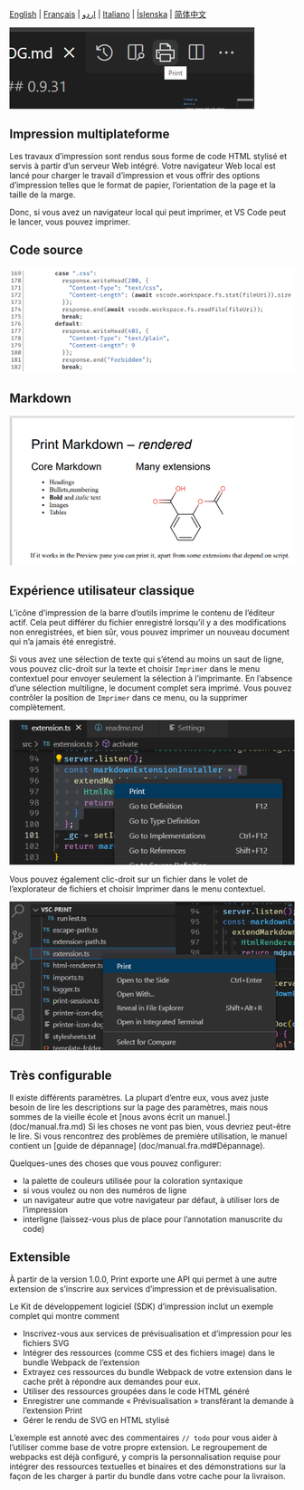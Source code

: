 [English](README.md) | [Français](README.fra.md) | [اردو](README.urd.md) | [Italiano](README.ita.md) | [Íslenska](README.isl.md) | [简体中文](README.zho.md)

![source](assets/print-icon.png) 

## Impression multiplateforme

Les travaux d’impression sont rendus sous forme de code HTML stylisé et servis à partir d’un serveur Web intégré. Votre navigateur Web local est lancé pour charger le travail d’impression et vous offrir des options d’impression telles que le format de papier, l’orientation de la page et la taille de la marge.

Donc, si vous avez un navigateur local qui peut imprimer, et VS Code peut le lancer, vous pouvez imprimer.

## Code source

![source](assets/source.png) 

## Markdown

![Markdown-rendered](assets/Markdown-rendered.png) 

## Expérience utilisateur classique

L’icône d’impression de la barre d’outils imprime le contenu de l’éditeur actif. Cela peut différer du fichier enregistré lorsqu’il y a des modifications non enregistrées, et bien sûr, vous pouvez imprimer un nouveau document qui n’a jamais été enregistré.

Si vous avez une sélection de texte qui s’étend au moins un saut de ligne, vous pouvez clic-droit sur la texte et choisir `Imprimer` dans le menu contextuel pour envoyer seulement la sélection à l’imprimante. En l’absence d’une sélection multiligne, le document complet sera imprimé. Vous pouvez contrôler la position de `Imprimer` dans ce menu, ou la supprimer complètement.

![context-menu-editor](assets/context-menu.png)

Vous pouvez également clic-droit sur un fichier dans le volet de l’explorateur de fichiers et choisir Imprimer dans le menu contextuel.

![context-menu-file-explorer](assets/tree-context-menu.png)

## Très configurable

Il existe différents paramètres. La plupart d’entre eux, vous avez juste besoin de lire les descriptions sur la page des paramètres, mais nous sommes de la vieille école et [nous avons écrit un manuel.] (doc/manual.fra.md) Si les choses ne vont pas bien, vous devriez peut-être le lire. Si vous rencontrez des problèmes de première utilisation, le manuel contient un [guide de dépannage] (doc/manual.fra.md#Dépannage).

Quelques-unes des choses que vous pouvez configurer:

- la palette de couleurs utilisée pour la coloration syntaxique
- si vous voulez ou non des numéros de ligne
- un navigateur autre que votre navigateur par défaut, à utiliser lors de l’impression
- interligne (laissez-vous plus de place pour l’annotation manuscrite du code)

## Extensible

À partir de la version 1.0.0, Print exporte une API qui permet à une autre extension de s’inscrire aux services d’impression et de prévisualisation.

Le Kit de développement logiciel (SDK) d’impression inclut un exemple complet qui montre comment
* Inscrivez-vous aux services de prévisualisation et d’impression pour les fichiers SVG
* Intégrer des ressources (comme CSS et des fichiers image) dans le bundle Webpack de l’extension
* Extrayez ces ressources du bundle Webpack de votre extension dans le cache prêt à répondre aux demandes pour eux.
* Utiliser des ressources groupées dans le code HTML généré
* Enregistrer une commande « Prévisualisation » transférant la demande à l’extension Print
* Gérer le rendu de SVG en HTML stylisé

L’exemple est annoté avec des commentaires `// todo` pour vous aider à l’utiliser comme base de votre propre extension. Le regroupement de webpacks est déjà configuré, y compris la personnalisation requise pour intégrer des ressources textuelles et binaires et des démonstrations sur la façon de les charger à partir du bundle dans votre cache pour la livraison.
